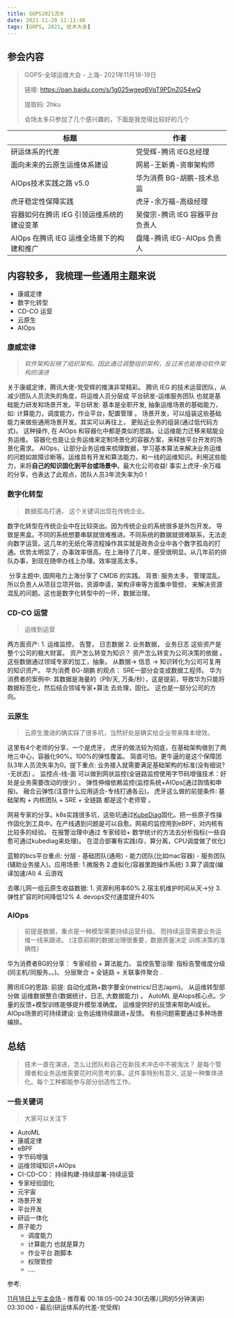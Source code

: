 ```yaml
---
title: GOPS2021流水
date: 2021-11-20 11:11:48
tags: [GOPS, 2021, 技术大会]
---
```




## 参会内容

> GOPS-全球运维大会 - 上海- 2021年11月18-19日
>
> 链接: https://pan.baidu.com/s/1g025wgeq6VqT9PDnZG54wQ
>
> 提取码: 2hku
>
> 会场太多只参加了几个感兴趣的，下面是我觉得比较好的几个

| 标题                                      | 作者                           |
| ----------------------------------------- | ------------------------------ |
| 研运体系的代差                            | 党受辉-腾讯 IEG总经理          |
| 面向未来的云原生运维体系建设              | 网易-王新勇-资审架构师         |
| AIOps技术实践之路 v5.0                    | 华为消费 BG-胡鹏-技术总监      |
| 虎牙稳定性保障实践                        | 虎牙-余万福-高级经理           |
| 容器如何在腾讯 IEG 引领运维系统的建设变革 | 吴俊宗-腾讯 IEG 容器平台负责人 |
| AIOps 在腾讯 IEG 运维全场景下的构建和推广 | 盘隆-腾讯 IEG-AIOps  负责人    |

## 内容较多， 我梳理一些通用主题来说

- 康威定律
- 数字化转型
- CD-CO 运营
- 云原生
- AIOps

### 康威定律

> *软件架构反映了组织架构。因此通过调整组织架构，反过来也能推动软件架构的演进*

关于康威定律，腾讯大佬-党受辉的推演非常精彩。 腾讯 IEG 的技术运营团队，从减少团队人员流失的角度，将运维人员分层成 平台研发-运维服务团队 也就是基础能力研发和场景开发。平台研发: 基本是全职开发, 抽象运维场景的基础能力，如: 计算能力，调度能力，作业平台，配置管理 。 场景开发，可以组装这些基础能力来做些通用场景开发。其实可以再往上， 更贴近业务的组装(通过低代码方式)。 这种操作, 在 AIOps 和容器化中都是类似的思路。让运维能力迁移来赋能业务运维。 容器化也是让业务运维来定制场景化的容器方案，来释放平台开发的场景化需求。 AIOps，让部分业务运维来梳理数据，学习基本算法来解决业务运维的问题如故障诊断等。运维具有开发和算法能力，和一线的运维知识。利用这些能力，来将**自己的知识固化到平台或场景中**。最大化公司收益! 事实上虎牙-余万福的分享，也表达了此观点，团队人员3年流失率为0！

### 数字化转型

> 数据孤岛打通， 这个关键词出现在传统企业。 

数字化转型在传统企业中在比较突出。因为传统企业的系统很多是外包开发。 导致是黑盒。不同的系统想要串联就很难推进。不同系统的数据就很难联系，无法走向数字运营。这几年的无纸化等流程操作其实就是政务企业中各个数字孤岛的打通。优势太明显了，办事效率很高。在上海待了几年，感受很明显。从几年前的排队办事，到现在随申办线上办理。效率提高太多。

​    分享主题中, 国网电力上海分享了 CMDB 的实践。 背景: 服务太多， 管理混乱。 所以负责人从项目立项开始，资源申请，架构评审等方面集中管控， 来解决资源混乱的问题。这也是数字化转型中的一环，数据治理。

### CD-CO 运营

> 运维到运营

两方面资产: 1. 运维监控， 告警， 日志数据 2. 业务数据， 业务日志 这些资产是整个公司的极大财富。 资产怎么转变为知识？ 资产怎么转变为公司决策的依据 。这些数据通过领域专家的加工，抽象。 从数据-> 信息 -> 知识转化为公司可复用的知识资产。 华为消费 BG-胡鹏 的观点： SRE一部分会变成数据工程师。 华为消费者的案例中: 其数据是海量的（PB/天, 万条/秒），这是提前，导致华为只能将数据标签化，然后结合领域专家+算法 去处理，固化。 这也是一部分公司的方向。

### 云原生

> 云原生激进的确实踩了很多坑，当然好处是确实给企业带来降本增效。

这里有4个老师的分享，一个是虎牙， 虎牙的做法较为彻底，在基础架构做到了两地三中心，容器化90%。100%的弹性覆盖。 简直可怕。更牛逼的是这个保障团队3年人员流失率为0。提下重点: 业务接入就需要满足基础架构的标准(没有细说?-无状态) 。 监控点-线-面 可以做到网状监控(全链路监控使用字节码增强技术：好处是业务需要改动的很少) 。 弹性伸缩依赖监控(监控系统+AIOps[通过舆情和申报)。 融合云弹性(注意什么应用适合-专线打通各云)。 虎牙这么做的前提条件: 基础架构 + 内核团队 + SRE + 全链路 都是这个老师管 。

网易专家的分享。k8s实践很多坑，这些坑通过[KubeDiag](https://github.com/kubediag/kubediag)固化。把一些原子性操作固化到工具中。在产线遇到问题是可以自愈。网易的监控用到eBPF，对内核有比较多的经验。 在报警治理中通过 专家经验+ 数学统计的方法去分析指标(一些自愈可通过kubediag来处理)。 在混合部署有实践(存，算分离，CPU调度做了优化)

蓝鲸的bcs平台重点: 分层 - 基础团队(通用) - 能力团队(比如mac容器) - 服务团队(辅助业务接入)。应用场景: 1.微服务 2.虚拟化(容器里跑操作系统) 3.算了调度(编译加速/AI) 4. 云游戏

去哪儿网一组云原生收益数据: 1. 资源利用率60% 2.宿主机维护时间从天->分 3. 弹性扩容的时间降低12% 4. devops交付速度提升40%

### AIOps

> 前提是数据，重点是一种模型需要持续运营升级。 而持续运营需要业务运维一线来跟进。 (注意前期的数据治理很重要，数据质量决定 训练决策的准确性)

华为消费者BG的分享： 专家经验 + 算法能力。 监控告警治理: 指标告警维度分级(同主机/同服务。。)。 分层聚合 + 全链路 + 关联事件聚合 .

腾讯IEG的思路: 前提: 自动化成熟+数字要全(metrics/日志/apm)。 从运维转型部分做 运维数据整合(数据统计，日志, 大数据能力) 。 AutoML 是AIops核心点。少量的反馈+模型训练能够提升模型准确度。 运维提供好的反馈来帮助AI成长。 AIOps场景的可持续建设: 业务运维持续跟进+反馈。 有些问题需要通过多种场景编排。

## 总结

> 技术一直在演进，怎么让团队和自己在新技术冲击中不被淘汰？ 是每个管理者和业务运维需要花时间思考的事。这件事特别有意义, 这是一种集体进化。每个工种都能参与部分创造性工作。

### **一些关键词**

> 大家可以关注下

- AutoML
- 康威定律
- eBPF
- 字节码增强
- 运维领域知识+AIOps
- CI-CD-CO： 持续构建-持续部署-持续运营
- 专家经验固化
- 元宇宙
- 场景开发
- 平台开发
- 研运一体化
- 原子能力
  - 调度能力
  - 计算能力 也就是算力
  - 作业平台 跑脚本
  - 权限管控
  - ....

参考:

[11月18日上午主会场](https://wx.vzan.com/live/tvchat-1851903641) - 推荐看 00:18:05-00:24:30(去哪儿网的5分钟演讲)  03:30:00 - 最后(研运体系的代差-党受辉)
